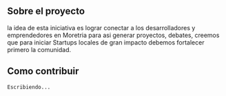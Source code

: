 ## Sobre el proyecto

la idea de esta iniciativa es lograr conectar a los desarrolladores y emprendedores en Moretria para asi generar proyectos, debates, creemos que para iniciar Startups locales de gran impacto debemos fortalecer primero la comunidad.


## Como contribuir

    Escribiendo...
